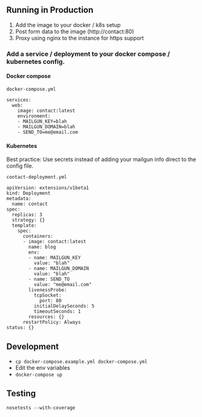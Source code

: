 ## Running in Production

1. Add the image to your docker / k8s setup
2. Post form data to the image (http://contact:80)
3. Proxy using nginx to the instance for https support

### Add a service / deployment to your docker compose / kubernetes config.

#### Docker compose

`docker-compose.yml`
```
services:
  web:
    image: contact:latest
    environment:
    - MAILGUN_KEY=blah
    - MAILGUN_DOMAIN=blah
    - SEND_TO=me@email.com

```

#### Kubernetes

Best practice: Use secrets instead of adding your mailgun info direct to the config file.

`contact-deployment.yml`

```
apiVersion: extensions/v1beta1
kind: Deployment
metadata:
  name: contact
spec:
  replicas: 3
  strategy: {}
  template:
    spec:
      containers:
      - image: contact:latest
        name: blog
        env:
        - name: MAILGUN_KEY
          value: "blah"
        - name: MAILGUN_DOMAIN
          value: "blah"
        - name: SEND_TO
          value: "me@email.com"
        livenessProbe:
          tcpSocket:
            port: 80
          initialDelaySeconds: 5
          timeoutSeconds: 1
        resources: {}
      restartPolicy: Always
status: {}
```

## Development

- `cp docker-compose.example.yml docker-compose.yml`
- Edit the env variables
- `docker-compose up`


## Testing

`nosetests --with-coverage`